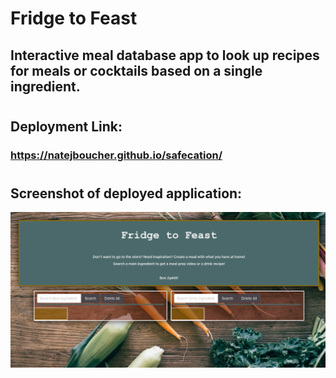 # Fridge to Feast
## Interactive meal database app to look up recipes for meals or cocktails based on a single ingredient.
#
## Deployment Link:
### https://natejboucher.github.io/safecation/
#
## Screenshot of deployed application:
![Screenshot of deployed application](./assets/images/screenshot.png)